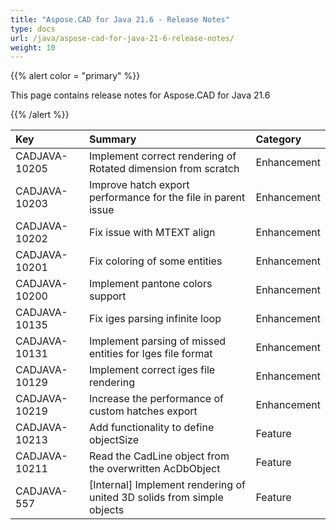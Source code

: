 ```yaml
---
title: "Aspose.CAD for Java 21.6 - Release Notes"
type: docs
url: /java/aspose-cad-for-java-21-6-release-notes/
weight: 10
---
```


{{% alert color = "primary" %}}

This page contains release notes for Aspose.CAD for Java 21.6

{{% /alert %}}


|**Key**|**Summary**|**Category**|
| :- | :- | :- |
| CADJAVA-10205 | Implement correct rendering of Rotated dimension from scratch | Enhancement |
| CADJAVA-10203 | Improve hatch export performance for the file in parent issue | Enhancement |
| CADJAVA-10202 | Fix issue with MTEXT align | Enhancement |
| CADJAVA-10201 | Fix coloring of some entities | Enhancement |
| CADJAVA-10200 | Implement pantone colors support | Enhancement |
| CADJAVA-10135 | Fix iges parsing infinite loop | Enhancement |
| CADJAVA-10131 | Implement parsing of missed entities for Iges file format | Enhancement |
| CADJAVA-10129 | Implement correct iges file rendering | Enhancement |
| CADJAVA-10219 | Increase the performance of custom hatches export | Enhancement |
| CADJAVA-10213 | Add functionality to define objectSize | Feature |
| CADJAVA-10211 | Read the CadLine object from the overwritten AcDbObject | Feature |
| CADJAVA-557 | [Internal] Implement rendering of united 3D solids from simple objects | Feature |
